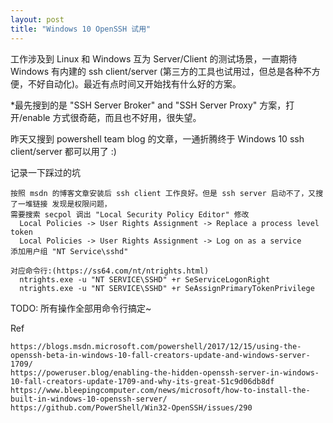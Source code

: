 ```yaml
---
layout: post
title: "Windows 10 OpenSSH 试用"
---
```


工作涉及到 Linux 和 Windows 互为 Server/Client 的测试场景，一直期待 Windows 有内建的 ssh client/server
(第三方的工具也试用过，但总是各种不方便，不好自动化)。最近有点时间又开始找有什么好的方案。

*最先搜到的是 "SSH Server Broker" and "SSH Server Proxy" 方案，打开/enable 方式很奇葩，而且也不好用，很失望。

昨天又搜到 powershell team blog 的文章，一通折腾终于 Windows 10 ssh client/server 都可以用了 :)

记录一下踩过的坑
```
按照 msdn 的博客文章安装后 ssh client 工作良好。但是 ssh server 启动不了，又搜了一堆链接 发现是权限问题，
需要搜索 secpol 调出 "Local Security Policy Editor" 修改 
  Local Policies -> User Rights Assignment -> Replace a process level token 
  Local Policies -> User Rights Assignment -> Log on as a service
添加用户组 "NT Service\sshd"

对应命令行:(https://ss64.com/nt/ntrights.html)
  ntrights.exe -u "NT SERVICE\SSHD" +r SeServiceLogonRight
  ntrights.exe -u "NT SERVICE\SSHD" +r SeAssignPrimaryTokenPrivilege
```

TODO:
  所有操作全部用命令行搞定~

Ref
```
https://blogs.msdn.microsoft.com/powershell/2017/12/15/using-the-openssh-beta-in-windows-10-fall-creators-update-and-windows-server-1709/
https://poweruser.blog/enabling-the-hidden-openssh-server-in-windows-10-fall-creators-update-1709-and-why-its-great-51c9d06db8df
https://www.bleepingcomputer.com/news/microsoft/how-to-install-the-built-in-windows-10-openssh-server/
https://github.com/PowerShell/Win32-OpenSSH/issues/290
```
 
